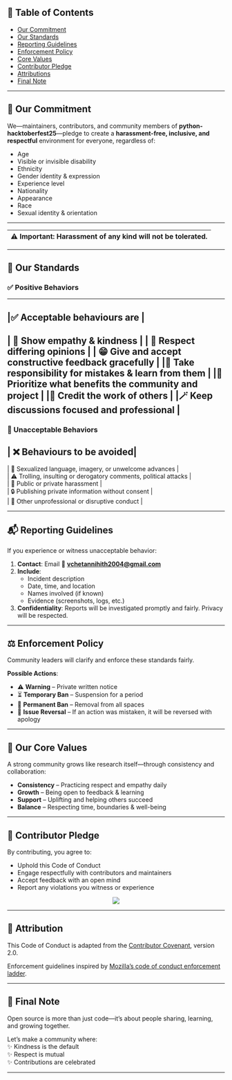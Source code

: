 ## 📑 Table of Contents
- [Our Commitment](#-our-commitment)
- [Our Standards](#-our-standards)
- [Reporting Guidelines](#-reporting-guidelines)
- [Enforcement Policy](#-enforcement-policy)
- [Core Values](#-our-core-values)
- [Contributor Pledge](#-contributor-pledge)
- [Attributions](#-attribution)
- [Final Note](#-final-note)

---

## 💌 Our Commitment
We—maintainers, contributors, and community members of **python-hacktoberfest25**—pledge to create a **harassment-free, inclusive, and respectful** environment for everyone, regardless of:

- Age  
- Visible or invisible disability  
- Ethnicity  
- Gender identity & expression  
- Experience level  
- Nationality  
- Appearance  
- Race  
- Sexual identity & orientation  

---

| ⚠️ **Important**: Harassment of any kind will not be tolerated. |
|---------------------------------------------------------------|

---

## 🤝 Our Standards

### ✅ Positive Behaviors 
--------------------------------------
|✅ Acceptable behaviours are |
------------------------------
| 💛 Show empathy & kindness  |
| 🤝 Respect differing opinions |
| 😁 Give and accept constructive feedback gracefully  |
|🌱 Take responsibility for mistakes & learn from them | 
|🎯 Prioritize what benefits the community and project  |
|🙌 Credit the work of others  |
|🪄 Keep discussions focused and professional | 
-----

### 🚫 Unacceptable Behaviors
| ❌ Behaviours to be avoided|
------------------------------------------------
| 🛑 Sexualized language, imagery, or unwelcome advances |   
| ⚠️ Trolling, insulting or derogatory comments, political attacks |  
| 📛 Public or private harassment |  
| 🔒 Publishing private information without consent |  
| 🛑 Other unprofessional or disruptive conduct | 

---

## 📬 Reporting Guidelines

If you experience or witness unacceptable behavior:

1. **Contact**: Email 📧 **vchetannihith2004@gmail.com**  
2. **Include**:
   - Incident description  
   - Date, time, and location  
   - Names involved (if known)  
   - Evidence (screenshots, logs, etc.)  
3. **Confidentiality**: Reports will be investigated promptly and fairly. Privacy will be respected.  

---

## ⚖️ Enforcement Policy

Community leaders will clarify and enforce these standards fairly.  

**Possible Actions**:  
- ⚠️ **Warning** – Private written notice  
- ⏳ **Temporary Ban** – Suspension for a period  
- 🚫 **Permanent Ban** – Removal from all spaces  
- 🔄 **Issue Reversal** – If an action was mistaken, it will be reversed with apology  

---
## 🌱 Our Core Values
A strong community grows like research itself—through consistency and collaboration:  

- **Consistency** – Practicing respect and empathy daily  
- **Growth** – Being open to feedback & learning  
- **Support** – Uplifting and helping others succeed  
- **Balance** – Respecting time, boundaries & well-being  

---

## 📜 Contributor Pledge
By contributing, you agree to:  

- Uphold this Code of Conduct  
- Engage respectfully with contributors and maintainers  
- Accept feedback with an open mind  
- Report any violations you witness or experience  

<p align="center">
  <img src="https://img.shields.io/badge/✅-Commit_to_Respect-blue?style=flat-square"/>
</p>

---
 


## 📜 Attribution

This Code of Conduct is adapted from the [Contributor Covenant](https://www.contributor-covenant.org/version/2/0/code_of_conduct.html), version 2.0.

Enforcement guidelines inspired by [Mozilla’s code of conduct enforcement ladder](https://github.com/mozilla/diversity).

---


## 💖 Final Note
Open source is more than just code—it’s about people sharing, learning, and growing together.  

Let’s make a community where:  
✨ Kindness is the default  
✨ Respect is mutual  
✨ Contributions are celebrated 

----
